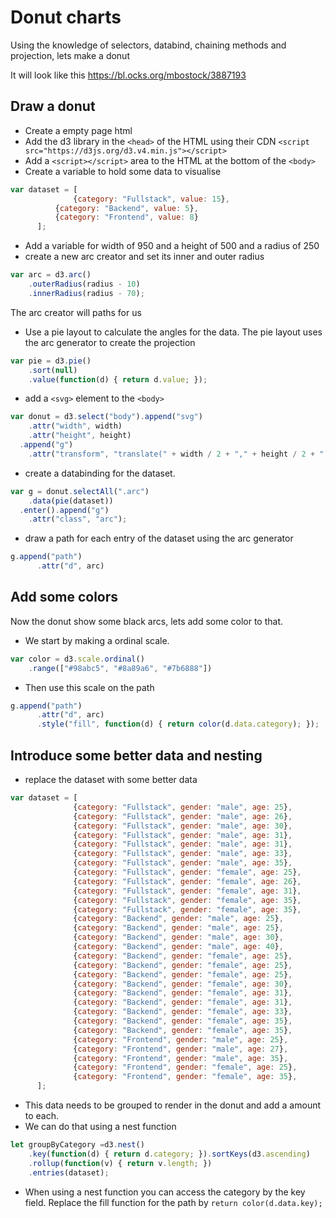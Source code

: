 # Donut charts

Using the knowledge of selectors, databind, chaining methods and projection, lets make a donut
 
It will look like this https://bl.ocks.org/mbostock/3887193
 
## Draw a donut

- Create a empty page html
- Add the d3 library in the `<head>` of the HTML using their CDN `<script src="https://d3js.org/d3.v4.min.js"></script>`
- Add a `<script></script>` area to the HTML at the bottom of the `<body>`
- Create a variable to hold some data to visualise 

```javascript
var dataset = [
			  {category: "Fullstack", value: 15},
	      {category: "Backend", value: 5},
	      {category: "Frontend", value: 8}
      ];
```

- Add a variable for width of 950 and a height of 500 and a radius of 250
- create a new arc creator and set its inner and outer radius

```javascript
var arc = d3.arc()
    .outerRadius(radius - 10)
    .innerRadius(radius - 70);
```

The arc creator will paths for us

- Use a pie layout to calculate the angles for the data. The pie layout uses the arc generator to create the projection

```javascript
var pie = d3.pie()
    .sort(null)
    .value(function(d) { return d.value; });
```
    
- add a `<svg>` element to the `<body>`     

```javascript
var donut = d3.select("body").append("svg")
    .attr("width", width)
    .attr("height", height)
  .append("g")
    .attr("transform", "translate(" + width / 2 + "," + height / 2 + ")");
```

- create a databinding for the dataset.

```javascript
var g = donut.selectAll(".arc")
    .data(pie(dataset))
  .enter().append("g")
    .attr("class", "arc");
```   

- draw a path for each entry of the dataset using the arc generator 

```javascript
g.append("path")
      .attr("d", arc)         
```   

## Add some colors

Now the donut show some black arcs, lets add some color to that.

- We start by making a ordinal scale. 

```javascript
var color = d3.scale.ordinal()
    .range(["#98abc5", "#8a89a6", "#7b6888"])
```
    
- Then use this scale on the path 

```javascript
g.append("path")
      .attr("d", arc)
      .style("fill", function(d) { return color(d.data.category); });
```

## Introduce some better data and nesting

- replace the dataset with some better data

```javascript
var dataset = [
			  {category: "Fullstack", gender: "male", age: 25},
			  {category: "Fullstack", gender: "male", age: 26},
			  {category: "Fullstack", gender: "male", age: 30},
			  {category: "Fullstack", gender: "male", age: 31},
			  {category: "Fullstack", gender: "male", age: 31},
			  {category: "Fullstack", gender: "male", age: 33},
			  {category: "Fullstack", gender: "male", age: 35},
			  {category: "Fullstack", gender: "female", age: 25},
			  {category: "Fullstack", gender: "female", age: 26},
			  {category: "Fullstack", gender: "female", age: 31},
			  {category: "Fullstack", gender: "female", age: 35},
			  {category: "Fullstack", gender: "female", age: 35},
			  {category: "Backend", gender: "male", age: 25},
			  {category: "Backend", gender: "male", age: 25},
			  {category: "Backend", gender: "male", age: 30},
			  {category: "Backend", gender: "male", age: 40},
			  {category: "Backend", gender: "female", age: 25},
			  {category: "Backend", gender: "female", age: 25},
			  {category: "Backend", gender: "female", age: 25},
			  {category: "Backend", gender: "female", age: 30},
			  {category: "Backend", gender: "female", age: 31},
			  {category: "Backend", gender: "female", age: 31},
			  {category: "Backend", gender: "female", age: 33},
			  {category: "Backend", gender: "female", age: 35},
			  {category: "Backend", gender: "female", age: 35},
			  {category: "Frontend", gender: "male", age: 25},
			  {category: "Frontend", gender: "male", age: 27},
			  {category: "Frontend", gender: "male", age: 35},
			  {category: "Frontend", gender: "female", age: 25},
			  {category: "Frontend", gender: "female", age: 35},
      ];
```

- This data needs to be grouped to render in the donut and add a amount to each.
- We can do that using a nest function

```javascript
let groupByCategory =d3.nest()
    .key(function(d) { return d.category; }).sortKeys(d3.ascending)
    .rollup(function(v) { return v.length; })
    .entries(dataset);
```      

- When using a nest function you can access the category by the key field. Replace the fill function for the path by `return color(d.data.key);`


